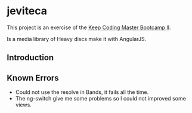 # jeviteca

This project is an exercise of the [Keep Coding Master Bootcamp II](http://keepcoding.io).

Is a media library of Heavy discs make it with AngularJS.

## Introduction

## Known Errors

* Could not use the resolve in Bands, it fails all the time.
* The ng-switch give me some problems so I could not improved some views.
